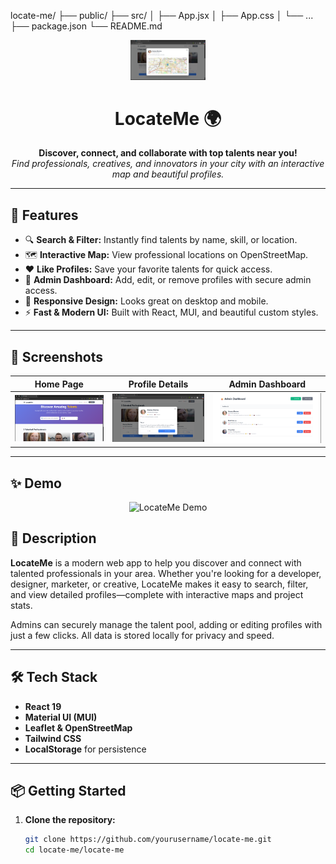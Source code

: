 locate-me/
  ├── public/
  ├── src/
  │   ├── App.jsx
  │   ├── App.css
  │   └── ...
  ├── package.json
  └── README.md

<p align="center">
  <img src="./locate-me/src/images/3.png" alt="LocateMe Logo" width="120" />
</p>

<h1 align="center">LocateMe 🌍</h1>
<p align="center">
  <b>Discover, connect, and collaborate with top talents near you!</b><br>
  <i>Find professionals, creatives, and innovators in your city with an interactive map and beautiful profiles.</i>
</p>


---

## 🚀 Features

- 🔍 **Search & Filter:** Instantly find talents by name, skill, or location.
- 🗺️ **Interactive Map:** View professional locations on OpenStreetMap.
- ❤️ **Like Profiles:** Save your favorite talents for quick access.
- 👑 **Admin Dashboard:** Add, edit, or remove profiles with secure admin access.
- 📱 **Responsive Design:** Looks great on desktop and mobile.
- ⚡ **Fast & Modern UI:** Built with React, MUI, and beautiful custom styles.

---

## 📸 Screenshots

| Home Page | Profile Details | Admin Dashboard |
|-----------|----------------|-----------------|
| ![Home](./locate-me/src/images/1.png) | ![Details](./locate-me/src/images/2.png) | ![Admin](./locate-me/src/images/4.png) |

---

## ✨ Demo


<p align="center">
  <img src="./locate-me/src/videos/Untitled video - Made with Clipchamp (1).gif" alt="LocateMe Demo" width="700"/>
</p>


## 📝 Description

**LocateMe** is a modern web app to help you discover and connect with talented professionals in your area. Whether you're looking for a developer, designer, marketer, or creative, LocateMe makes it easy to search, filter, and view detailed profiles—complete with interactive maps and project stats.

Admins can securely manage the talent pool, adding or editing profiles with just a few clicks. All data is stored locally for privacy and speed.

---

## 🛠️ Tech Stack

- **React 19**
- **Material UI (MUI)**
- **Leaflet & OpenStreetMap**
- **Tailwind CSS**
- **LocalStorage** for persistence

---

## 📦 Getting Started

1. **Clone the repository:**
   ```sh
   git clone https://github.com/yourusername/locate-me.git
   cd locate-me/locate-me
